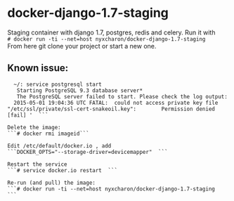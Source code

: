 # docker-django-1.7-staging
Staging container with django 1.7, postgres, redis and celery.
Run it with  
```# docker run -ti --net=host nyxcharon/docker-django-1.7-staging```   
From here git clone your project or start a new one.  

Known issue:
--------------------------------------
``` If you get this message:  
  ~/: service postgresql start  
   Starting PostgreSQL 9.3 database server*   
   The PostgreSQL server failed to start. Please check the log output:  
  2015-05-01 19:04:36 UTC FATAL:  could not access private key file "/etc/ssl/private/ssl-cert-snakeoil.key":        Permission denied   [fail] '  ```

Delete the image:
```# docker rmi imageid```

Edit /etc/default/docker.io , add 
```DOCKER_OPTS="--storage-driver=devicemapper"  ```

Restart the service  
```# service docker.io restart  ```

Re-run (and pull) the image:  
```# docker run -ti --net=host nyxcharon/docker-django-1.7-staging  ```



